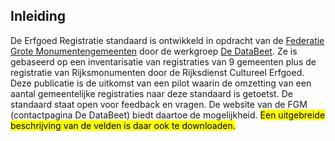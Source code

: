 ## Inleiding

De Erfgoed Registratie standaard is ontwikkeld in opdracht van de [Federatie Grote
Monumentengemeenten](https://monumentengemeenten.nl/) door de werkgroep 
[De DataBeet](https://monumentengemeenten.nl/werkgroepen-2/werkgroep-data-beet/). 
Ze is gebaseerd op een inventarisatie van registraties van 9 gemeenten plus de registratie van Rijksmonumenten
door de Rijksdienst Cultureel Erfgoed. Deze publicatie is de uitkomst van een pilot waarin de
omzetting van een aantal gemeentelijke registraties naar deze standaard is getoetst. De
standaard staat open voor feedback en vragen. De website van de FGM (contactpagina De
DataBeet) biedt daartoe de mogelijkheid. <mark>Een uitgebreide beschrijving van de velden is daar
ook te downloaden.</mark>
